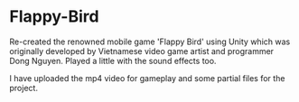 # Flappy-Bird
Re-created the renowned mobile game 'Flappy Bird' using Unity which was originally developed by Vietnamese video game artist and programmer Dong Nguyen. Played a little with the sound effects too.

I have uploaded the mp4 video for gameplay and some partial files for the project.
